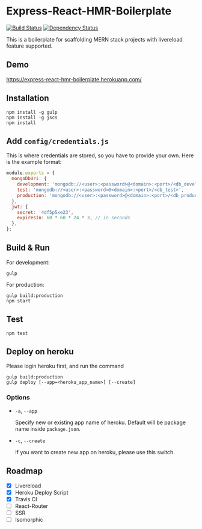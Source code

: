 # Express-React-HMR-Boilerplate

[![Build Status](https://travis-ci.org/gocreating/express-react-hmr-boilerplate.svg?branch=master)](https://travis-ci.org/gocreating/express-react-hmr-boilerplate)
[![Dependency Status](https://david-dm.org/gocreating/express-react-hmr-boilerplate.svg)](https://david-dm.org/gocreating/express-react-hmr-boilerplate)

This is a boilerplate for scaffolding MERN stack projects with livereload feature supported.

## Demo

<https://express-react-hmr-boilerplate.herokuapp.com/>

## Installation

```
npm install -g gulp
npm install -g jscs
npm install
```

## Add `config/credentials.js`

This is where credentials are stored, so you have to provide your own. Here is the example format:

```js
module.exports = {
  mongoDbUri: {
    development: 'mongodb://<user>:<password>@<domain>:<port>/<db_development>',
    test: 'mongodb://<user>:<password>@<domain>:<port>/<db_test>',
    production: 'mongodb://<user>:<password>@<domain>:<port>/<db_production>',
  },
  jwt: {
    secret: '4df5p5xe23',
    expiresIn: 60 * 60 * 24 * 3, // in seconds
  },
};
```

## Build & Run

For development:
```
gulp
```

For production:
```
gulp build:production
npm start
```

## Test

```
npm test
```

## Deploy on heroku

Please login heroku first, and run the command

```
gulp build:production
gulp deploy [--app=<heroku_app_name>] [--create]
```

### Options

- `-a`, `--app`

  Specify new or existing app name of heroku. Default will be package name inside `package.json`.

- `-c`, `--create`

  If you want to create new app on heroku, please use this switch.

## Roadmap

- [x] Livereload
- [x] Heroku Deploy Script
- [x] Travis CI
- [ ] React-Router
- [ ] SSR
- [ ] Isomorphic